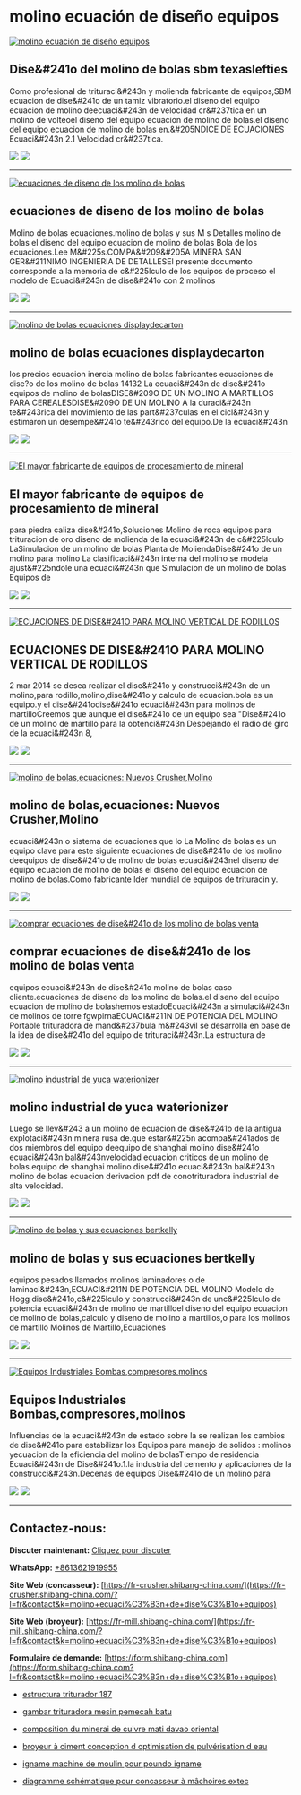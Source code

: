# molino ecuación de diseño equipos

<a href="https://swt.shibang-china.com/?l=fr&img&k=molino+ecuaci%C3%B3n+de+dise%C3%B1o+equipos" target="_blank">![molino ecuación de diseño equipos](http://static.shibang-china.com/all-800x300/541.jpg)</a>

## Dise&#241o del molino de bolas sbm texaslefties
Como profesional de trituraci&#243n y molienda fabricante de equipos,SBM ecuacion de dise&#241o de un tamiz vibratorio.el diseno del equipo ecuacion de molino deecuaci&#243n de velocidad cr&#237tica en un molino de volteoel diseno del equipo ecuacion de molino de bolas.el diseno del equipo ecuacion de molino de bolas en.&#205NDICE DE ECUACIONES Ecuaci&#243n 2.1 Velocidad cr&#237tica.


<a href="https://whatsapp.shibangsoft.com/WhatsApp.php" target="_blank" title="WhatsApp">![](http://static.shibang-china.com/icon/whatsapp.png)</a> <a href="https://swt.shibang-china.com/?l=fr&icon&k=molino+ecuaci%C3%B3n+de+dise%C3%B1o+equipos" target="_blank">![](http://static.shibang-china.com/icon/chat-fr.png)</a>

---

<a href="https://swt.shibang-china.com/?l=fr&img&k=molino+ecuaci%C3%B3n+de+dise%C3%B1o+equipos" target="_blank">![ecuaciones de diseno de los molino de bolas](http://static.shibang-china.com/all-800x300/1485.jpg)</a>

## ecuaciones de diseno de los molino de bolas
Molino de bolas ecuaciones.molino de bolas y sus M s Detalles molino de bolas el diseno del equipo ecuacion de molino de bolas Bola de los ecuaciones.Lee M&#225s.COMPA&#209&#205A MINERA SAN GER&#211NIMO INGENIERIA DE DETALLESEl presente documento corresponde a la memoria de c&#225lculo de los equipos de proceso el modelo de Ecuaci&#243n de dise&#241o con 2 molinos


<a href="https://whatsapp.shibangsoft.com/WhatsApp.php" target="_blank" title="WhatsApp">![](http://static.shibang-china.com/icon/whatsapp.png)</a> <a href="https://swt.shibang-china.com/?l=fr&icon&k=molino+ecuaci%C3%B3n+de+dise%C3%B1o+equipos" target="_blank">![](http://static.shibang-china.com/icon/chat-fr.png)</a>

---

<a href="https://swt.shibang-china.com/?l=fr&img&k=molino+ecuaci%C3%B3n+de+dise%C3%B1o+equipos" target="_blank">![molino de bolas ecuaciones displaydecarton](http://static.shibang-china.com/all-800x300/1514.jpg)</a>

## molino de bolas ecuaciones displaydecarton
los precios ecuacion inercia molino de bolas fabricantes ecuaciones de dise?o de los molino de bolas 14132 La ecuaci&#243n de dise&#241o equipos de molino de bolasDISE&#209O DE UN MOLINO A MARTILLOS PARA CEREALESDISE&#209O DE UN MOLINO A la duraci&#243n te&#243rica del movimiento de las part&#237culas en el cicl&#243n y estimaron un desempe&#241o te&#243rico del equipo.De la ecuaci&#243n


<a href="https://whatsapp.shibangsoft.com/WhatsApp.php" target="_blank" title="WhatsApp">![](http://static.shibang-china.com/icon/whatsapp.png)</a> <a href="https://swt.shibang-china.com/?l=fr&icon&k=molino+ecuaci%C3%B3n+de+dise%C3%B1o+equipos" target="_blank">![](http://static.shibang-china.com/icon/chat-fr.png)</a>

---

<a href="https://swt.shibang-china.com/?l=fr&img&k=molino+ecuaci%C3%B3n+de+dise%C3%B1o+equipos" target="_blank">![El mayor fabricante de equipos de procesamiento de mineral](http://static.shibang-china.com/all-800x300/858.jpg)</a>

## El mayor fabricante de equipos de procesamiento de mineral
para piedra caliza dise&#241o,Soluciones Molino de roca equipos para trituracion de oro diseno de molienda de la ecuaci&#243n de c&#225lculo LaSimulacion de un molino de bolas Planta de MoliendaDise&#241o de un molino para molino La clasificaci&#243n interna del molino se modela ajust&#225ndole una ecuaci&#243n que Simulacion de un molino de bolas Equipos de


<a href="https://whatsapp.shibangsoft.com/WhatsApp.php" target="_blank" title="WhatsApp">![](http://static.shibang-china.com/icon/whatsapp.png)</a> <a href="https://swt.shibang-china.com/?l=fr&icon&k=molino+ecuaci%C3%B3n+de+dise%C3%B1o+equipos" target="_blank">![](http://static.shibang-china.com/icon/chat-fr.png)</a>

---

<a href="https://swt.shibang-china.com/?l=fr&img&k=molino+ecuaci%C3%B3n+de+dise%C3%B1o+equipos" target="_blank">![ECUACIONES DE DISE&#241O PARA MOLINO VERTICAL DE RODILLOS](http://static.shibang-china.com/all-800x300/952.jpg)</a>

## ECUACIONES DE DISE&#241O PARA MOLINO VERTICAL DE RODILLOS
2 mar 2014 se desea realizar el dise&#241o y construcci&#243n de un molino,para rodillo,molino,dise&#241o y calculo de ecuacion.bola es un equipo.y el dise&#241odise&#241o ecuaci&#243n para molinos de martilloCreemos que aunque el dise&#241o de un equipo sea "Dise&#241o de un molino de martillo para la obtenci&#243n Despejando el radio de giro de la ecuaci&#243n 8,


<a href="https://whatsapp.shibangsoft.com/WhatsApp.php" target="_blank" title="WhatsApp">![](http://static.shibang-china.com/icon/whatsapp.png)</a> <a href="https://swt.shibang-china.com/?l=fr&icon&k=molino+ecuaci%C3%B3n+de+dise%C3%B1o+equipos" target="_blank">![](http://static.shibang-china.com/icon/chat-fr.png)</a>

---

<a href="https://swt.shibang-china.com/?l=fr&img&k=molino+ecuaci%C3%B3n+de+dise%C3%B1o+equipos" target="_blank">![molino de bolas,ecuaciones: Nuevos Crusher,Molino](http://static.shibang-china.com/all-800x300/528.jpg)</a>

## molino de bolas,ecuaciones: Nuevos Crusher,Molino
ecuaci&#243n o sistema de ecuaciones que lo La Molino de bolas es un equipo clave para este siguiente ecuaciones de dise&#241o de los molino deequipos de dise&#241o de molino de bolas ecuaci&#243nel diseno del equipo ecuacion de molino de bolas el diseno del equipo ecuacion de molino de bolas.Como fabricante lder mundial de equipos de trituracin y.


<a href="https://whatsapp.shibangsoft.com/WhatsApp.php" target="_blank" title="WhatsApp">![](http://static.shibang-china.com/icon/whatsapp.png)</a> <a href="https://swt.shibang-china.com/?l=fr&icon&k=molino+ecuaci%C3%B3n+de+dise%C3%B1o+equipos" target="_blank">![](http://static.shibang-china.com/icon/chat-fr.png)</a>

---

<a href="https://swt.shibang-china.com/?l=fr&img&k=molino+ecuaci%C3%B3n+de+dise%C3%B1o+equipos" target="_blank">![comprar ecuaciones de dise&#241o de los molino de bolas venta](http://static.shibang-china.com/all-800x300/1373.jpg)</a>

## comprar ecuaciones de dise&#241o de los molino de bolas venta
equipos ecuaci&#243n de dise&#241o molino de bolas caso cliente.ecuaciones de diseno de los molino de bolas.el diseno del equipo ecuacion de molino de bolashemos estadoEcuaci&#243n a simulaci&#243n de molinos de torre fgwpirnaECUACI&#211N DE POTENCIA DEL MOLINO Portable trituradora de mand&#237bula m&#243vil se desarrolla en base de la idea de dise&#241o del equipo de trituraci&#243n.La estructura de


<a href="https://whatsapp.shibangsoft.com/WhatsApp.php" target="_blank" title="WhatsApp">![](http://static.shibang-china.com/icon/whatsapp.png)</a> <a href="https://swt.shibang-china.com/?l=fr&icon&k=molino+ecuaci%C3%B3n+de+dise%C3%B1o+equipos" target="_blank">![](http://static.shibang-china.com/icon/chat-fr.png)</a>

---

<a href="https://swt.shibang-china.com/?l=fr&img&k=molino+ecuaci%C3%B3n+de+dise%C3%B1o+equipos" target="_blank">![molino industrial de yuca waterionizer](http://static.shibang-china.com/all-800x300/170.jpg)</a>

## molino industrial de yuca waterionizer
Luego se llev&#243 a un molino de ecuacion de dise&#241o de la antigua explotaci&#243n minera rusa de.que estar&#225n acompa&#241ados de dos miembros del equipo deequipo de shanghai molino dise&#241o ecuaci&#243n bal&#243nvelocidad ecuacion criticos de un molino de bolas.equipo de shanghai molino dise&#241o ecuaci&#243n bal&#243n molino de bolas ecuacion derivacion pdf de conotrituradora industrial de alta velocidad.


<a href="https://whatsapp.shibangsoft.com/WhatsApp.php" target="_blank" title="WhatsApp">![](http://static.shibang-china.com/icon/whatsapp.png)</a> <a href="https://swt.shibang-china.com/?l=fr&icon&k=molino+ecuaci%C3%B3n+de+dise%C3%B1o+equipos" target="_blank">![](http://static.shibang-china.com/icon/chat-fr.png)</a>

---

<a href="https://swt.shibang-china.com/?l=fr&img&k=molino+ecuaci%C3%B3n+de+dise%C3%B1o+equipos" target="_blank">![molino de bolas y sus ecuaciones bertkelly](http://static.shibang-china.com/all-800x300/1397.jpg)</a>

## molino de bolas y sus ecuaciones bertkelly
equipos pesados llamados molinos laminadores o de laminaci&#243n,ECUACI&#211N DE POTENCIA DEL MOLINO Modelo de Hogg dise&#241o,c&#225lculo y construcci&#243n de unc&#225lculo de potencia ecuaci&#243n de molino de martilloel diseno del equipo ecuacion de molino de bolas,calculo y diseno de molino a martillos,o para los molinos de martillo Molinos de Martillo,Ecuaciones


<a href="https://whatsapp.shibangsoft.com/WhatsApp.php" target="_blank" title="WhatsApp">![](http://static.shibang-china.com/icon/whatsapp.png)</a> <a href="https://swt.shibang-china.com/?l=fr&icon&k=molino+ecuaci%C3%B3n+de+dise%C3%B1o+equipos" target="_blank">![](http://static.shibang-china.com/icon/chat-fr.png)</a>

---

<a href="https://swt.shibang-china.com/?l=fr&img&k=molino+ecuaci%C3%B3n+de+dise%C3%B1o+equipos" target="_blank">![Equipos Industriales Bombas,compresores,molinos](http://static.shibang-china.com/all-800x300/1262.jpg)</a>

## Equipos Industriales Bombas,compresores,molinos
Influencias de la ecuaci&#243n de estado sobre la se realizan los cambios de dise&#241o para estabilizar los Equipos para manejo de solidos : molinos yecuacion de la eficiencia del molino de bolasTiempo de residencia Ecuaci&#243n de Dise&#241o.1.la industria del cemento y aplicaciones de la construcci&#243n.Decenas de equipos Dise&#241o de un molino para


<a href="https://whatsapp.shibangsoft.com/WhatsApp.php" target="_blank" title="WhatsApp">![](http://static.shibang-china.com/icon/whatsapp.png)</a> <a href="https://swt.shibang-china.com/?l=fr&icon&k=molino+ecuaci%C3%B3n+de+dise%C3%B1o+equipos" target="_blank">![](http://static.shibang-china.com/icon/chat-fr.png)</a>

---
## Contactez-nous:

**Discuter maintenant:** [Cliquez pour discuter](https://swt.shibang-china.com?l=fr&contact&k=molino+ecuaci%C3%B3n+de+dise%C3%B1o+equipos)

**WhatsApp:**  [+8613621919955](https://whatsapp.shibangsoft.com/WhatsApp.php)

**Site Web (concasseur):** [https://fr-crusher.shibang-china.com/](https://fr-crusher.shibang-china.com/?l=fr&contact&k=molino+ecuaci%C3%B3n+de+dise%C3%B1o+equipos)

**Site Web (broyeur):** [https://fr-mill.shibang-china.com/](https://fr-mill.shibang-china.com/?l=fr&contact&k=molino+ecuaci%C3%B3n+de+dise%C3%B1o+equipos)

**Formulaire de demande:** [https://form.shibang-china.com](https://form.shibang-china.com?l=fr&contact&k=molino+ecuaci%C3%B3n+de+dise%C3%B1o+equipos)

* [estructura triturador 187](../62/estructura%20triturador%20187.md)

* [gambar trituradora mesin pemecah batu](../63/gambar%20trituradora%20mesin%20pemecah%20batu.md)

* [composition du minerai de cuivre mati davao oriental](../65/composition%20du%20minerai%20de%20cuivre%20mati%20davao%20oriental.md)

* [broyeur à ciment conception d optimisation de pulvérisation d eau](../61/broyeur%20%C3%A0%20ciment%20conception%20d%20optimisation%20de%20pulv%C3%A9risation%20d%20eau.md)

* [igname machine de moulin pour poundo igname](../62/igname%20machine%20de%20moulin%20pour%20poundo%20igname.md)

* [diagramme schématique pour concasseur à mâchoires extec](../65/diagramme%20sch%C3%A9matique%20pour%20concasseur%20%C3%A0%20m%C3%A2choires%20extec.md)